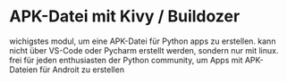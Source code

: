 # APK-Datei mit Kivy / Buildozer
wichigstes modul, um eine APK-Datei für Python apps zu erstellen.
kann nicht über VS-Code oder Pycharm erstellt werden, sondern nur mit linux.
frei für jeden enthusiasten der Python community, um Apps mit APK-Dateien für Androit zu erstellen
